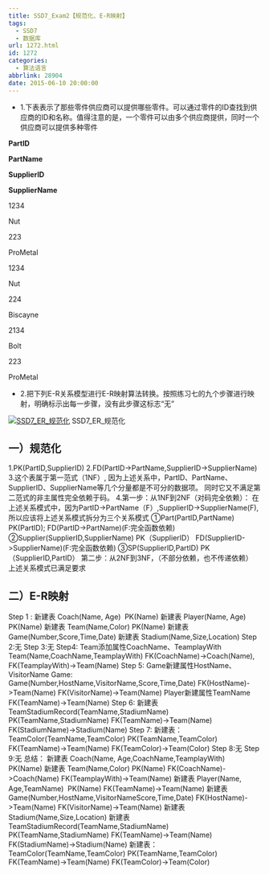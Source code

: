 ```yaml
---
title: SSD7_Exam2【规范化、E-R映射】
tags:
  - SSD7
  - 数据库
url: 1272.html
id: 1272
categories:
  - 算法语言
abbrlink: 28904
date: 2015-06-10 20:00:00
---
```


*   1.下表表示了那些零件供应商可以提供哪些零件。可以通过零件的ID查找到供应商的ID和名称。值得注意的是，一个零件可以由多个供应商提供，同时一个供应商可以提供多种零件

**PartID**

**PartName**

**SupplierID**

**SupplierName**

1234

Nut

223

ProMetal

1234

Nut

224

Biscayne

2134

Bolt

223

ProMetal

*   2.把下列E-R关系模型进行E-R映射算法转换。按照练习七的九个步骤进行映射，明确标示出每一步骤，没有此步骤这标志“无”

[![SSD7_ER_规范化](http://wangbaiyuan.cn/wp-content/uploads/2015/06/wangbaiyuan.cn_2015-06-10_20-11-26.jpg)](http://wangbaiyuan.cn/wp-content/uploads/2015/06/wangbaiyuan.cn_2015-06-10_20-11-26.jpg) SSD7\_ER\_规范化  

一）规范化
-----

1.PK(PartID,SupplierID) 2.FD(PartID->PartName,SupplierID->SupplierName) 3.这个表属于第一范式（1NF）, 因为上述关系中，PartID、PartName、SupplierID、SupplierName等几个分量都是不可分的数据项。 同时它又不满足第二范式的非主属性完全依赖于码。 4.第一步：从1NF到2NF（对码完全依赖）： 在上述关系模式中，因为PartID->PartName（F）,SupplierID->SupplierName(F),所以应该将上述关系模式拆分为三个关系模式 ①Part(PartID,PartName) PK(PartID); FD(PartID->PartName)(F:完全函数依赖) ②Supplier(SupplierID,SupplierName) PK（SupplierID） FD(SupplierID->SupplierName)(F:完全函数依赖) ③SP(SupplierID,PartID) PK（SupplierID,PartID） 第二步：从2NF到3NF，（不部分依赖，也不传递依赖） 上述关系模式已满足要求

二）E-R映射
-------

Step 1 : 新建表 Coach(Name, Age)  PK(Name) 新建表 Player(Name, Age)  PK(Name) 新建表 Team(Name,Color) PK(Name) 新建表 Game(Number,Score,Time,Date) 新建表 Stadium(Name,Size,Location) Step 2:无 Step 3:无 Step4: Team添加属性CoachName、TeamplayWith Team(Name,CoachName,TeamplayWith) FK(CoachName)->Coach(Name), FK(TeamplayWith)->Team(Name) Step 5: Game新建属性HostName、VisitorName Game: Game(Number,HostName,VisitorName,Score,Time,Date) FK(HostName)->Team(Name) FK(VisitorName)->Team(Name) Player新建属性TeamName FK(TeamName)->Team(Name) Step 6: 新建表 TeamStadiumRecord(TeamName,StadiumName) PK(TeamName,StadiumName) FK(TeamName)->Team(Name) FK(StadiumName)->Stadium(Name) Step 7: 新建表：TeamColor(TeamName,TeamColor) PK(TeamName,TeamColor) FK(TeamName)->Team(Name) FK(TeamColor)->Team(Color) Step 8:无 Step 9:无 总结： 新建表 Coach(Name, Age,CoachName,TeamplayWith)  PK(Name) 新建表 Team(Name,Color) PK(Name) FK(CoachName)->Coach(Name) FK(TeamplayWith)->Team(Name) 新建表 Player(Name, Age,TeamName)  PK(Name) FK(TeamName)->Team(Name) 新建表 Game(Number,HostName,VisitorNameScore,Time,Date) FK(HostName)->Team(Name) FK(VisitorName)->Team(Name) 新建表 Stadium(Name,Size,Location) 新建表 TeamStadiumRecord(TeamName,StadiumName) PK(TeamName,StadiumName) FK(TeamName)->Team(Name) FK(StadiumName)->Stadium(Name) 新建表：TeamColor(TeamName,TeamColor) PK(TeamName,TeamColor) FK(TeamName)->Team(Name) FK(TeamColor)->Team(Color)